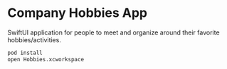 #  Company Hobbies App

SwiftUI application for people to meet and organize around their favorite hobbies/activities.

```bash
pod install
open Hobbies.xcworkspace
```
